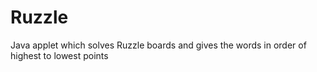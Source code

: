 Ruzzle
======

Java applet which solves Ruzzle boards and gives the words in order of highest to lowest points
